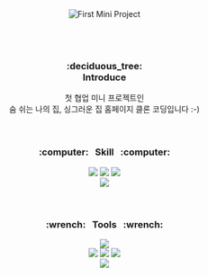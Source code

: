 <div align="center">
  <img src="https://capsule-render.vercel.app/api?type=Waving&color=0:009a3e,100:badebc&height=200&section=header&text=First%20Mini%20Project&fontSize=60&fontColor=fff" alt="First Mini Project" />
</div>
<br/>
<br/>
<br/>
<div align="center">  
  <h3>
    :deciduous_tree:<br/>
    Introduce
  </h3>
</div>
<div align="center">
  첫 협업 미니 프로젝트인 <br/>
  숨 쉬는 나의 집, 싱그러운 집 홈페이지 클론 코딩입니다 :-)
</div>
<br/>
<br/>
<div align="center">  
  <h3>
    :computer:&nbsp;&nbsp;&nbsp;Skill&nbsp;&nbsp;&nbsp;:computer:
  </h3>
</div>
<div align="center">
  <img src="https://img.shields.io/badge/HTML5-E34F26?style=flat&logo=html5&logoColor=fff"/>
  <img src="https://img.shields.io/badge/CSS3-1572B6?style=flat&logo=css3&logoColor=fff"/>
  <img src="https://img.shields.io/badge/JavaScript-F7DF1E?style=flat&logo=javascript&logoColor=fff"/>
  <br/>
  <img src="https://img.shields.io/badge/Photoshop-001d34?style=flat&logo=adobephotoshop&logoColor=2fa3f7"/>
</div>
<br/>
<br/>
<div align="center">  
  <h3>
    :wrench:&nbsp;&nbsp;&nbsp;Tools&nbsp;&nbsp;&nbsp;:wrench:
  </h3>
</div>
<div align="center">
  <img src="https://img.shields.io/badge/Visual Studio Code-007ACC?style=flat&logo=visualstudiocode&logoColor=fff"/>
  <br/>
  <img src="https://img.shields.io/badge/Git-F05032?style=flat&logo=git&logoColor=fff"/>
  <img src="https://img.shields.io/badge/GitHub-181717?style=flat&logo=github&logoColor=fff"/>  
  <img src="https://img.shields.io/badge/Sourcetree-0052CC?style=flat&logo=sourcetree&logoColor=fff"/>
  <br/>
  <img src="https://img.shields.io/badge/Slack-4A154B?style=flat&logo=slack&logoColor=fff"/>
</div>
<br/>
<br/>
<br/>
<div align="center">
  <img src="https://capsule-render.vercel.app/api?type=waving&color=0:badebc,100:009a3e&height=150&section=footer" alt="" />
</div>

